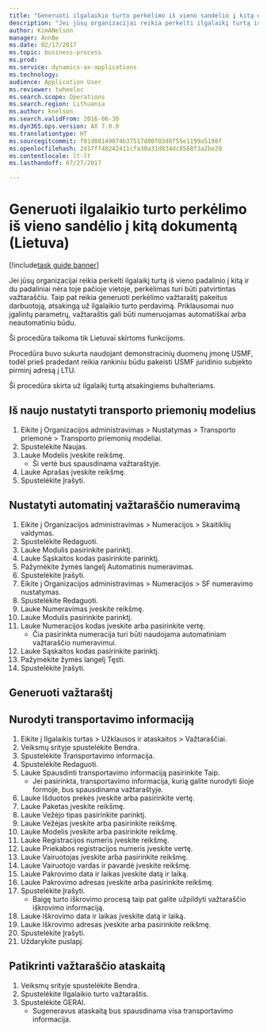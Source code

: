 ```yaml
--- 
title: "Generuoti ilgalaikio turto perkėlimo iš vieno sandėlio į kitą dokumentą (Lietuva)"
description: "Jei jūsų organizacijai reikia perkelti ilgalaikį turtą iš vieno padalinio į kitą ir du padaliniai nėra toje pačioje vietoje, perkėlimas turi būti patvirtintas važtaraščiu."
author: KimANelson
manager: AnnBe
ms.date: 02/17/2017
ms.topic: business-process
ms.prod: 
ms.service: dynamics-ax-applications
ms.technology: 
audience: Application User
ms.reviewer: twheeloc
ms.search.scope: Operations
ms.search.region: Lithuania
ms.author: knelson
ms.search.validFrom: 2016-06-30
ms.dyn365.ops.version: AX 7.0.0
ms.translationtype: HT
ms.sourcegitcommit: f01d88149074b37517d00f03d8f55e1199a5198f
ms.openlocfilehash: 2d17ff48242411cfa30a31d834dc8568f3a2be20
ms.contentlocale: lt-lt
ms.lasthandoff: 07/27/2017

---
```

# <a name="generate-a-fixed-asset-transfer-between-warehouses-document-lithuania"></a>Generuoti ilgalaikio turto perkėlimo iš vieno sandėlio į kitą dokumentą (Lietuva)

[!include[task guide banner](../../includes/task-guide-banner.md)]

Jei jūsų organizacijai reikia perkelti ilgalaikį turtą iš vieno padalinio į kitą ir du padaliniai nėra toje pačioje vietoje, perkėlimas turi būti patvirtintas važtaraščiu. Taip pat reikia generuoti perkėlimo važtaraštį pakeitus darbuotoją, atsakingą už ilgalaikio turto perdavimą. Priklausomai nuo įgalintų parametrų, važtaraštis gali būti numeruojamas automatiškai arba neautomatiniu būdu.

Ši procedūra taikoma tik Lietuvai skirtoms funkcijoms. 

Procedūra buvo sukurta naudojant demonstracinių duomenų įmonę USMF, todėl prieš pradedant reikia rankiniu būdu pakeisti USMF juridinio subjekto pirminį adresą į LTU. 

Ši procedūra skirta už ilgalaikį turtą atsakingiems buhalteriams.


## <a name="preset-vehicle-models"></a>Iš naujo nustatyti transporto priemonių modelius
1. Eikite į Organizacijos administravimas > Nustatymas > Transporto priemonė > Transporto priemonių modeliai.
2. Spustelėkite Naujas.
3. Lauke Modelis įveskite reikšmę.
    * Ši vertė bus spausdinama važtaraštyje.  
4. Lauke Aprašas įveskite reikšmę.
5. Spustelėkite Įrašyti.

## <a name="set-up-packing-slip-auto-numbering"></a>Nustatyti automatinį važtaraščio numeravimą
1. Eikite į Organizacijos administravimas > Numeracijos > Skaitiklių valdymas.
2. Spustelėkite Redaguoti.
3. Lauke Modulis pasirinkite parinktį.
4. Lauke Sąskaitos kodas pasirinkite parinktį.
5. Pažymėkite žymės langelį Automatinis numeravimas.
6. Spustelėkite Įrašyti.
7. Eikite į Organizacijos administravimas > Numeracijos > SF numeravimo nustatymas.
8. Spustelėkite Redaguoti.
9. Lauke Numeravimas įveskite reikšmę.
10. Lauke Modulis pasirinkite parinktį.
11. Lauke Numeracijos kodas įveskite arba pasirinkite vertę.
    * Čia pasirinkta numeracija turi būti naudojama automatiniam važtaraščio numeravimui.  
12. Lauke Sąskaitos kodas pasirinkite parinktį.
13. Pažymėkite žymės langelį Tęsti.
14. Spustelėkite Įrašyti.

## <a name="generate-packing-slip"></a>Generuoti važtaraštį

## <a name="specify-transportation-details"></a>Nurodyti transportavimo informaciją
1. Eikite į Ilgalaikis turtas > Užklausos ir ataskaitos > Važtaraščiai.
2. Veiksmų srityje spustelėkite Bendra.
3. Spustelėkite Transportavimo informacija.
4. Spustelėkite Redaguoti.
5. Lauke Spausdinti transportavimo informaciją pasirinkite Taip.
    * Jei pasirinkta, transportavimo informacija, kurią galite nurodyti šioje formoje, bus spausdinama važtaraštyje.  
6. Lauke Išduotos prekės įveskite arba pasirinkite vertę.
7. Lauke Paketas įveskite reikšmę.
8. Lauke Vežėjo tipas pasirinkite parinktį.
9. Lauke Vežėjas įveskite arba pasirinkite reikšmę.
10. Lauke Modelis įveskite arba pasirinkite reikšmę.
11. Lauke Registracijos numeris įveskite reikšmę.
12. Lauke Priekabos registracijos numeris įveskite vertę.
13. Lauke Vairuotojas įveskite arba pasirinkite reikšmę.
14. Lauke Vairuotojo vardas ir pavardė įveskite reikšmę.
15. Lauke Pakrovimo data ir laikas įveskite datą ir laiką.
16. Lauke Pakrovimo adresas įveskite arba pasirinkite reikšmę.
17. Spustelėkite Įrašyti.
    * Baigę turto iškrovimo procesą taip pat galite užpildyti važtaraščio iškrovimo informaciją.  
18. Lauke Iškrovimo data ir laikas įveskite datą ir laiką.
19. Lauke Iškrovimo adresas įveskite arba pasirinkite reikšmę.
20. Spustelėkite Įrašyti.
21. Uždarykite puslapį.

## <a name="verify-the-packing-slip-report"></a>Patikrinti važtaraščio ataskaitą
1. Veiksmų srityje spustelėkite Bendra.
2. Spustelėkite Ilgalaikio turto važtaraštis.
3. Spustelėkite GERAI.
    * Sugeneravus ataskaitą bus spausdinama visa transportavimo informacija.  


